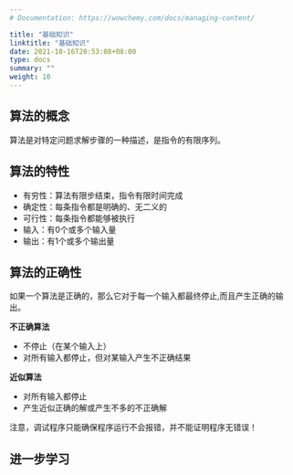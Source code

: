 ```yaml
---
# Documentation: https://wowchemy.com/docs/managing-content/

title: "基础知识"
linktitle: "基础知识"
date: 2021-10-16T20:53:08+08:00
type: docs
summary: ""
weight: 10
---
```


<!--more-->

## 算法的概念

算法是对特定问题求解步骤的一种描述，是指令的有限序列。

## 算法的特性

- 有穷性：算法有限步结束，指令有限时间完成
- 确定性：每条指令都是明确的、无二义的
- 可行性：每条指令都能够被执行
- 输入：有0个或多个输入量
- 输出：有1个或多个输出量

## 算法的正确性

如果一个算法是正确的，那么它对于每一个输入都最终停止,而且产生正确的输出。

**不正确算法**

- 不停止（在某个输入上）
- 对所有输入都停止，但对某输入产生不正确结果

**近似算法**

- 对所有输入都停止
- 产生近似正确的解或产生不多的不正确解

注意，调试程序只能确保程序运行不会报错，并不能证明程序无错误！

## 进一步学习

